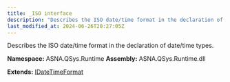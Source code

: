 ```yaml
---
title: _ISO interface
description: "Describes the ISO date/time format in the declaration of date/time types. "
last_modified_at: 2024-06-26T20:27:05Z
---
```


Describes the ISO date/time format in the declaration of date/time types.

**Namespace:** ASNA.QSys.Runtime
**Assembly:** ASNA.QSys.Runtime.dll

**Extends:** [IDateTimeFormat](/reference/runtime/qsys-runtime/i-date-time-format.html)
<br>
<br>
